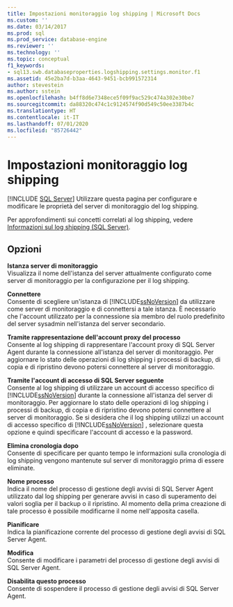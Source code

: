 ```yaml
---
title: Impostazioni monitoraggio log shipping | Microsoft Docs
ms.custom: ''
ms.date: 03/14/2017
ms.prod: sql
ms.prod_service: database-engine
ms.reviewer: ''
ms.technology: ''
ms.topic: conceptual
f1_keywords:
- sql13.swb.databaseproperties.logshipping.settings.monitor.f1
ms.assetid: 45e2ba7d-b3aa-4643-9451-bcb991572314
author: stevestein
ms.author: sstein
ms.openlocfilehash: b4ff8d6e7348ece5f09f9ac529c474a302e30be7
ms.sourcegitcommit: da88320c474c1c9124574f90d549c50ee3387b4c
ms.translationtype: HT
ms.contentlocale: it-IT
ms.lasthandoff: 07/01/2020
ms.locfileid: "85726442"
---
```

# <a name="log-shipping-monitor-settings"></a>Impostazioni monitoraggio log shipping
 [!INCLUDE [SQL Server](../../includes/applies-to-version/sqlserver.md)]
  Utilizzare questa pagina per configurare e modificare le proprietà del server di monitoraggio del log shipping.  
  
 Per approfondimenti sui concetti correlati al log shipping, vedere [Informazioni sul log shipping &#40;SQL Server&#41;](../../database-engine/log-shipping/about-log-shipping-sql-server.md).  
  
## <a name="options"></a>Opzioni  
 **Istanza server di monitoraggio**  
 Visualizza il nome dell'istanza del server attualmente configurato come server di monitoraggio per la configurazione per il log shipping.  
  
 **Connettere**  
 Consente di scegliere un'istanza di [!INCLUDE[ssNoVersion](../../includes/ssnoversion-md.md)] da utilizzare come server di monitoraggio e di connettersi a tale istanza. È necessario che l'account utilizzato per la connessione sia membro del ruolo predefinito del server sysadmin nell'istanza del server secondario.  
  
 **Tramite rappresentazione dell'account proxy del processo**  
 Consente al log shipping di rappresentare l'account proxy di SQL Server Agent durante la connessione all'istanza del server di monitoraggio. Per aggiornare lo stato delle operazioni di log shipping i processi di backup, di copia e di ripristino devono potersi connettere al server di monitoraggio.  
  
 **Tramite l'account di accesso di SQL Server seguente**  
 Consente al log shipping di utilizzare un account di accesso specifico di [!INCLUDE[ssNoVersion](../../includes/ssnoversion-md.md)] durante la connessione all'istanza del server di monitoraggio. Per aggiornare lo stato delle operazioni di log shipping i processi di backup, di copia e di ripristino devono potersi connettere al server di monitoraggio. Se si desidera che il log shipping utilizzi un account di accesso specifico di [!INCLUDE[ssNoVersion](../../includes/ssnoversion-md.md)] , selezionare questa opzione e quindi specificare l'account di accesso e la password.  
  
 **Elimina cronologia dopo**  
 Consente di specificare per quanto tempo le informazioni sulla cronologia di log shipping vengono mantenute sul server di monitoraggio prima di essere eliminate.  
  
 **Nome processo**  
 Indica il nome del processo di gestione degli avvisi di SQL Server Agent utilizzato dal log shipping per generare avvisi in caso di superamento dei valori soglia per il backup o il ripristino. Al momento della prima creazione di tale processo è possibile modificarne il nome nell'apposita casella.  
  
 **Pianificare**  
 Indica la pianificazione corrente del processo di gestione degli avvisi di SQL Server Agent.  
  
 **Modifica**  
 Consente di modificare i parametri del processo di gestione degli avvisi di SQL Server Agent.  
  
 **Disabilita questo processo**  
 Consente di sospendere il processo di gestione degli avvisi di SQL Server Agent.  
  
  
